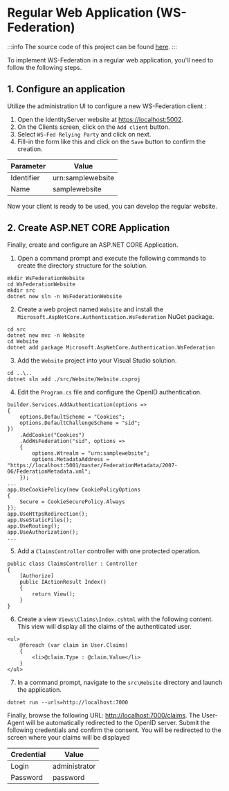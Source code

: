 # Regular Web Application (WS-Federation)

:::info
The source code of this project can be found [here](https://github.com/simpleidserver/SimpleIdServer/tree/master/samples/WsFederationWebsite).
:::

To implement WS-Federation in a regular web application, you'll need to follow the following steps.

## 1. Configure an application

Utilize the administration UI to configure a new WS-Federation client :

1. Open the IdentityServer website at [https://localhost:5002](https://localhost:5002).
2. On the Clients screen, click on the `Add client` button.
3. Select `WS-Fed Relying Party` and click on next.
4. Fill-in the form like this and click on the `Save` button to confirm the creation.

| Parameter        | Value                              |
| ---------------- | ---------------------------------- |
| Identifier       | urn:samplewebsite                  |
| Name             | samplewebsite                      |

Now your client is ready to be used, you can develop the regular website.

## 2. Create ASP.NET CORE Application

Finally, create and configure an ASP.NET CORE Application.

1. Open a command prompt and execute the following commands to create the directory structure for the solution.

```
mkdir WsFederationWebsite
cd WsFederationWebsite
mkdir src
dotnet new sln -n WsFederationWebsite
```

2. Create a web project named `Website` and install the `Microsoft.AspNetCore.Authentication.WsFederation` NuGet package.

```
cd src
dotnet new mvc -n Website
cd Website
dotnet add package Microsoft.AspNetCore.Authentication.WsFederation
```

3. Add the `Website` project into your Visual Studio solution.

```
cd ..\..
dotnet sln add ./src/Website/Website.csproj
```

4. Edit the `Program.cs` file and configure the OpenID authentication. 

```
builder.Services.AddAuthentication(options =>
{
    options.DefaultScheme = "Cookies";
    options.DefaultChallengeScheme = "sid";
})
    .AddCookie("Cookies")
    .AddWsFederation("sid", options =>
    {
        options.Wtrealm = "urn:samplewebsite";
        options.MetadataAddress = "https://localhost:5001/master/FederationMetadata/2007-06/FederationMetadata.xml";
    });
...
app.UseCookiePolicy(new CookiePolicyOptions
{
    Secure = CookieSecurePolicy.Always
});
app.UseHttpsRedirection();
app.UseStaticFiles();
app.UseRouting();
app.UseAuthorization();
...
```

5. Add a `ClaimsController` controller with one protected operation.

```
public class ClaimsController : Controller
{
    [Authorize]
    public IActionResult Index()
    {
        return View();
    }
}
```

6. Create a view `Views\Claims\Index.cshtml` with the following content. This view will display all the claims of the authenticated user.

```
<ul>
    @foreach (var claim in User.Claims)
    {
        <li>@claim.Type : @claim.Value</li>
    }
</ul>
```

7. In a command prompt, navigate to the `src\Website` directory and launch the application.

```
dotnet run --urls=http://localhost:7000
```

Finally, browse the following URL: [http://localhost:7000/claims](http://localhost:7000/claims). The User-Agent will be automatically redirected to the OpenID server.
Submit the following credentials and confirm the consent. You will be redirected to the screen where your claims will be displayed

| Credential | Value         |
| ---------- | ------------- |
| Login      | administrator |
| Password   | password      |